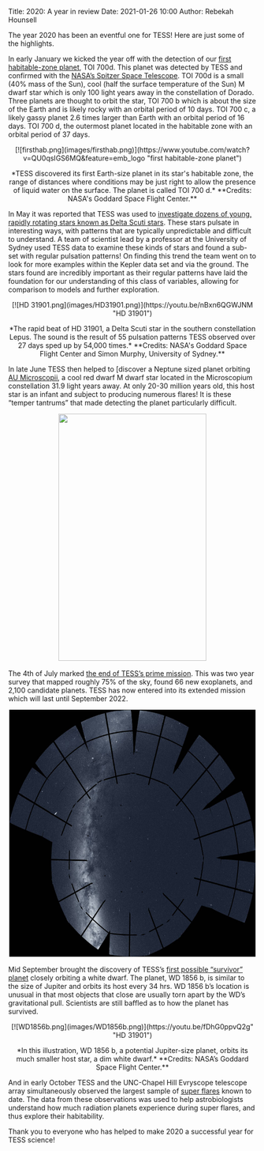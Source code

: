Title: 2020: A year in review
Date: 2021-01-26 10:00
Author: Rebekah Hounsell

The year 2020 has been an eventful one for TESS! Here are just some of the highlights.

In early January we kicked the year off with the detection of our [first habitable-zone planet](https://www.nasa.gov/feature/goddard/2020/nasa-planet-hunter-finds-its-1st-earth-size-habitable-zone-world), TOI 700d. This planet was detected by TESS and confirmed with the [NASA’s Spitzer Space Telescope]( https://www.nasa.gov/mission_pages/spitzer/main/index.html). TOI 700d is a small (40% mass of the Sun), cool  (half the surface temperature of the Sun) M dwarf star which is only 100 light years away in the constellation of Dorado. Three planets are thought to orbit the star, TOI 700 b which is about the size of the Earth and is likely rocky with an orbital period of 10 days.  TOI 700 c, a likely gassy planet 2.6 times larger than Earth with an orbital period of 16 days. TOI 700 d, the outermost  planet located in the habitable zone with an orbital period of 37 days.

<center>
[![firsthab.png](images/firsthab.png)](https://www.youtube.com/watch?v=QU0qsIGS6MQ&feature=emb_logo "first habitable-zone planet")
</center>
<p align="center">
*TESS discovered its first Earth-size planet in its star's habitable zone, the range of distances where conditions may be just right to allow the presence of liquid water on the surface. The planet is called TOI 700 d.* **Credits: NASA's Goddard Space Flight Center.**
</p>
 
In May it was reported that TESS was used to [investigate dozens of young, rapidly rotating stars known as Delta Scuti stars](https://www.nasa.gov/feature/goddard/2020/nasa-s-tess-enables-breakthrough-study-of-perplexing-stellar-pulsations). These stars pulsate in interesting ways, with patterns that are typically unpredictable and difficult to understand. A team of scientist lead by a professor at the University of Sydney used TESS data to examine these kinds of stars and found a sub-set with regular pulsation patterns! On finding this trend the team went on to look for more examples within the Kepler data set and via the ground. The stars found are incredibly important as their regular patterns have laid the foundation for our understanding of this class of variables, allowing for comparison to models and further exploration.

<center>
[![HD 31901.png](images/HD31901.png)](https://youtu.be/nBxn6QGWJNM "HD 31901")
</center>
<p align="center">
*The rapid beat of HD 31901, a Delta Scuti star in the southern constellation Lepus. The sound is the result of 55 pulsation patterns TESS observed over 27 days sped up by 54,000 times.* **Credits: NASA's Goddard Space Flight Center and Simon Murphy, University of Sydney.**
</p>
 
In late June TESS then helped to [discover a Neptune sized planet orbiting [AU Microscopii](https://www.nasa.gov/feature/goddard/2020/nasa-s-tess-spitzer-missions-discover-a-world-orbiting-a-unique-young-star), a cool red dwarf M dwarf star located in the Microscopium constellation 31.9 light years away. At only 20-30 million years old, this host star is an infant and subject to producing numerous flares! It is these “temper tantrums” that made detecting the planet particularly difficult.

<p align="center">
  <img width="300" height="500" src="images/AUMic.pdf">
</p>
 
The 4th of July marked [the end of TESS’s prime mission](https://www.nasa.gov/feature/goddard2020/nasa-s-planet-hunter-completes-its-primary-mission). This was two year survey that mapped roughly 75% of the sky, found 66 new exoplanets, and 2,100 candidate planets. TESS has now entered into its extended mission which will last until September 2022.

<p align="center">
  <img width="500" height="500" src="images/Mosaic.jpg">
</p>
 
Mid September brought the discovery of TESS’s [first possible “survivor” planet](https://www.nasa.gov/press-release/nasa-missions-spy-first-possible-survivor-planet-hugging-white-dwarf-star) closely orbiting a white dwarf. The planet, WD 1856 b,  is similar to the size of Jupiter and orbits its host every 34 hrs. WD 1856 b’s location is unusual in that most objects that close are usually torn apart by the WD’s gravitational pull. Scientists are still baffled as to how the planet has survived.


<center>[![WD1856b.png](images/WD1856b.png)](https://youtu.be/fDhG0ppvQ2g" "HD 31901")</center>
<p align="center">
*In this illustration, WD 1856 b, a potential Jupiter-size planet, orbits its much smaller host star, a dim white dwarf.* **Credits: NASA’s Goddard Space Flight Center.**
</p>

And in early October TESS and the UNC-Chapel Hill Evryscope telescope array simultaneously observed the largest sample of [super flares](https://uncnews.unc.edu/2020/10/07/new-research-explores-how-super-flares-affect-planets-habitability/) known to date. The data from these observations was used to help astrobiologists understand how much radiation planets experience during super flares, and thus explore their habitability. 

Thank you to everyone who has helped to make 2020 a successful year for TESS science!